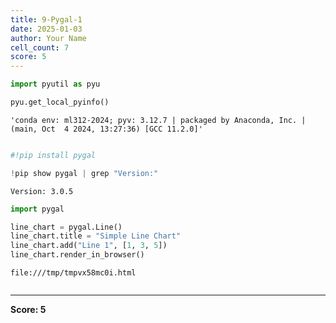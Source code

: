 ```yaml
---
title: 9-Pygal-1
date: 2025-01-03
author: Your Name
cell_count: 7
score: 5
---
```


```python
import pyutil as pyu
```


```python
pyu.get_local_pyinfo()
```




    'conda env: ml312-2024; pyv: 3.12.7 | packaged by Anaconda, Inc. | (main, Oct  4 2024, 13:27:36) [GCC 11.2.0]'




```python

```


```python
#!pip install pygal
```


```python
!pip show pygal | grep "Version:"
```

    Version: 3.0.5



```python
import pygal

line_chart = pygal.Line()
line_chart.title = "Simple Line Chart"
line_chart.add("Line 1", [1, 3, 5])
line_chart.render_in_browser()
```

    file:///tmp/tmpvx58mc0i.html



```python

```


---
**Score: 5**